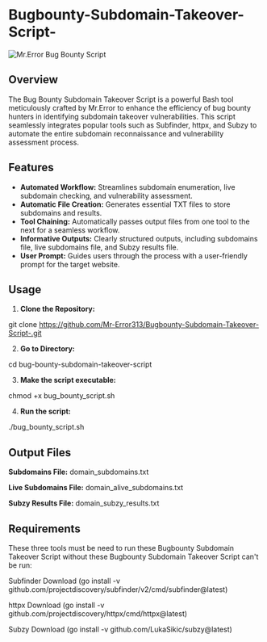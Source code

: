 # Bugbounty-Subdomain-Takeover-Script-

![Mr.Error Bug Bounty Script](script_banner.png)

## Overview

The Bug Bounty Subdomain Takeover Script is a powerful Bash tool meticulously crafted by Mr.Error to enhance the efficiency of bug bounty hunters in identifying subdomain takeover vulnerabilities. This script seamlessly integrates popular tools such as Subfinder, httpx, and Subzy to automate the entire subdomain reconnaissance and vulnerability assessment process.

## Features

- **Automated Workflow:** Streamlines subdomain enumeration, live subdomain checking, and vulnerability assessment.
- **Automatic File Creation:** Generates essential TXT files to store subdomains and results.
- **Tool Chaining:** Automatically passes output files from one tool to the next for a seamless workflow.
- **Informative Outputs:** Clearly structured outputs, including subdomains file, live subdomains file, and Subzy results file.
- **User Prompt:** Guides users through the process with a user-friendly prompt for the target website.

## Usage

1. **Clone the Repository:**

git clone https://github.com/Mr-Error313/Bugbounty-Subdomain-Takeover-Script-.git

2. **Go to Directory:**
 
cd bug-bounty-subdomain-takeover-script

3. **Make the script executable:**

chmod +x bug_bounty_script.sh

4. **Run the script:**

./bug_bounty_script.sh

## Output Files

**Subdomains File:**
domain_subdomains.txt

**Live Subdomains File:** 
domain_alive_subdomains.txt

**Subzy Results File:** 
domain_subzy_results.txt

## Requirements

These three tools must be need to run these Bugbounty Subdomain Takeover Script without these Bugbounty Subdomain Takeover Script can't be run:

Subfinder
Download (go install -v github.com/projectdiscovery/subfinder/v2/cmd/subfinder@latest)

httpx
Download (go install -v github.com/projectdiscovery/httpx/cmd/httpx@latest)

Subzy
Download (go install -v github.com/LukaSikic/subzy@latest)

